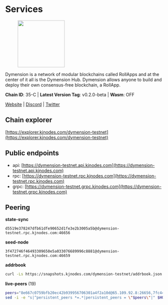 # Services

<figure><img src="https://raw.githubusercontent.com/kj89/testnet_manuals/main/pingpub/logos/dymension.png" width="150" alt=""><figcaption></figcaption></figure>

Dymension is a network of modular blockchains called RollApps  and at the center of it all is the Dymension Hub. Dymension  allows anyone to build and deploy their own consensus-free blockchain, a RollApp.

**Chain ID**: 35-C | **Latest Version Tag**: v0.2.0-beta | **Wasm**: OFF

[Website](https://dymension.xyz/) | [Discord](https://discord.gg/dymension) | [Twitter](https://twitter.com/dymensionXYZ)




## Chain explorer
[https://explorer.kjnodes.com/dymension-testnet](https://explorer.kjnodes.com/dymension-testnet)

## Public endpoints

* api: [https://dymension-testnet.api.kjnodes.com](https://dymension-testnet.api.kjnodes.com)
* rpc: [https://dymension-testnet.rpc.kjnodes.com](https://dymension-testnet.rpc.kjnodes.com)
* grpc: [https://dymension-testnet.grpc.kjnodes.com](https://dymension-testnet.grpc.kjnodes.com)

## Peering

**state-sync**

```text
d5519e378247dfb61dfe90652d1fe3e2b3005a5b@dymension-testnet.rpc.kjnodes.com:46656
```

**seed-node**

```text
3f472746f46493309650e5a033076689996c8881@dymension-testnet.rpc.kjnodes.com:46659
```

**addrbook**
```bash
curl -Ls https://snapshots.kjnodes.com/dymension-testnet/addrbook.json > $HOME/.dymension/config/addrbook.json
```

**live-peers** (19)
```bash
peers="8e667c0759bfb20ec42b939956706301a4f2a10d@65.109.92.8:26656,7fc44e2651006fb2ddb4a56132e738da2845715f@65.108.6.45:61256,d5519e378247dfb61dfe90652d1fe3e2b3005a5b@65.109.68.190:46656,63d971a42e323f9411ef702d1f268f9862781c1f@194.163.165.176:40656,0996622e0d51b51cdfb2e8bed752968693f87e10@109.205.180.254:26656,965694b051742c2da0ea66502dd9bfeea38de265@198.244.228.235:26656,747d05bfe9f3e0c2e0462ac351c577699e1d9b8c@207.244.244.194:26656,3c937029e41e3f7b92b8b87d787be0ddc2a3f13c@70.34.214.236:26656,35e67a6199b44a58697653a14b6ca9c75974c57d@89.117.56.126:24756,fe02e0280c6aedfeaea6f0d8e828dbc53f34e69a@91.107.232.129:26656,ba2ef45240cc997443df795b801a34602ba68b55@65.109.92.241:17886,55f233c7c4bea21a47d266921ca5fce657f3adf7@168.119.240.200:26656,f433653cef597b3f0dd5f4e3e46c05fd121246bb@95.216.149.50:26656,8f84d324a2d266e612d06db4a793b0d001ee62a0@38.146.3.200:20556,77791ee9b1eb56682335c451c296f450ee649c01@44.209.89.17:26656,b8d08951d68da03af8f9272bf77684811197c289@95.216.41.160:26656,6cf94ed068c7401ba8e6f9a49143fd90df415e83@195.201.237.198:46656,ae509356c743a12259248fa8df23e42dae885e05@78.46.84.144:26656,43426e98064694d407b2165fb24d52980d38f1c9@88.99.3.158:20556"
sed -i -e "s|^persistent_peers *=.*|persistent_peers = \"$peers\"|" $HOME/.dymension/config/config.toml
```
